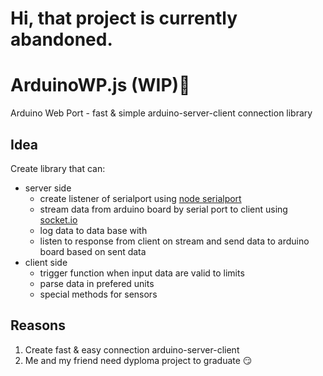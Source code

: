 # Hi, that project is currently abandoned.
# ArduinoWP.js (WIP):construction:
Arduino Web Port - fast &amp; simple arduino-server-client connection library
## Idea
Create library that can:
* server side
  * create listener of serialport using [node serialport](https://serialport.io/en/)
  * stream data from arduino board by serial port to client using [socket.io](https://socket.io) 
  * log data to data base with
  * listen to response from client on stream and send data to arduino board based on sent data
* client side
  * trigger function when input data are valid to limits
  * parse data in prefered units
  * special methods for sensors
## Reasons
1. Create fast & easy connection arduino-server-client
2. Me and my friend need dyploma project to graduate :smirk:
